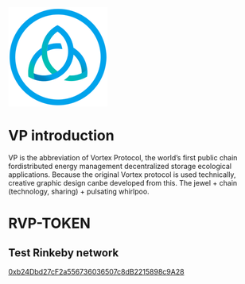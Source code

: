 ![image](https://github.com/Torahserve/bootnode/blob/main/tokenlogo.png) <br>
# VP introduction <br>
VP is the abbreviation of Vortex Protocol, the world’s first public chain fordistributed energy management decentralized storage ecological applications. Because the original Vortex protocol is used technically, creative graphic design canbe developed from this. The jewel + chain (technology, sharing) + pulsating whirlpoo. <br>

# RVP-TOKEN <br>
## Test Rinkeby network <br>
[0xb24Dbd27cF2a556736036507c8dB2215898c9A28](https://rinkeby.etherscan.io/token/0xb24Dbd27cF2a556736036507c8dB2215898c9A28)<br>






